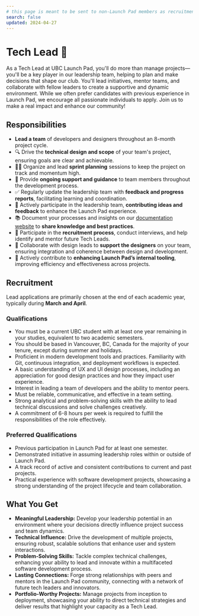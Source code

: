 ```yaml
---
# this page is meant to be sent to non-Launch Pad members as recruitment material - exclude it from search
search: false
updated: 2024-04-27
---
```


# Tech Lead 🚀

As a Tech Lead at UBC Launch Pad, you'll do more than manage projects—you'll be a key player in our leadership team, helping to plan and make decisions that shape our club. You'll lead initiatives, mentor teams, and collaborate with fellow leaders to create a supportive and dynamic environment. While we often prefer candidates with previous experience in Launch Pad, we encourage all passionate individuals to apply. Join us to make a real impact and enhance our community!

## Responsibilities

-  **Lead a team** of developers and designers throughout an 8-month project cycle.
- 🔍 Drive the **technical design and scope** of your team's project, ensuring goals are clear and achievable.
- 🚴🏼 Organize and lead **sprint planning** sessions to keep the project on track and momentum high.
- 🎳 Provide **ongoing support and guidance** to team members throughout the development process.
- ✅ Regularly update the leadership team with **feedback and progress reports**, facilitating learning and coordination.
- 💬 Actively participate in the leadership team, **contributing ideas and feedback** to enhance the Launch Pad experience.
- 📚 Document your processes and insights on our [documentation website](https://ubclaunchpad.com/docs) to **share knowledge and best practices**.
- 📝 Participate in the **recruitment process**, conduct interviews, and help identify and mentor future Tech Leads.
- 🤝 Collaborate with design leads to **support the designers** on your team, ensuring integration and coherence between design and development.
- 🔧 Actively contribute to **enhancing Launch Pad’s internal tooling**, improving efficiency and effectiveness across projects.

## Recruitment

Lead applications are primarily chosen at the end of each academic year, typically during **March and April**.

### Qualifications

- You must be a current UBC student with at least one year remaining in your studies, equivalent to two academic semesters.
- You should be based in Vancouver, BC, Canada for the majority of your tenure, except during summer and holidays.
- Proficient in modern development tools and practices. Familiarity with Git, continuous integration, and deployment workflows is expected.
- A basic understanding of UX and UI design processes, including an appreciation for good design practices and how they impact user experience.
- Interest in leading a team of developers and the ability to mentor peers.
- Must be reliable, communicative, and effective in a team setting.
- Strong analytical and problem-solving skills with the ability to lead technical discussions and solve challenges creatively.
- A commitment of 6-8 hours per week is required to fulfill the responsibilities of the role effectively.

### Preferred Qualifications

- Previous participation in Launch Pad for at least one semester.
- Demonstrated initiative in assuming leadership roles within or outside of Launch Pad.
- A track record of active and consistent contributions to current and past projects.
- Practical experience with software development projects, showcasing a strong understanding of the project lifecycle and team collaboration.

## What You Get

- **Meaningful Leadership:** Develop your leadership potential in an environment where your decisions directly influence project success and team dynamics.
- **Technical Influence:** Drive the development of multiple projects, ensuring robust, scalable solutions that enhance user and system interactions.
- **Problem-Solving Skills:** Tackle complex technical challenges, enhancing your ability to lead and innovate within a multifaceted software development process.
- **Lasting Connections:** Forge strong relationships with peers and mentors in the Launch Pad community, connecting with a network of future tech leaders and innovators.
- **Portfolio-Worthy Projects:** Manage projects from inception to deployment, showcasing your ability to direct technical strategies and deliver results that highlight your capacity as a Tech Lead.
